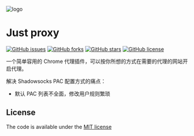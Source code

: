 ![logo](https://raw.githubusercontent.com/gh-0/just-proxy/master/public/emoticon.png)

# Just proxy

[![GitHub issues](https://img.shields.io/github/issues/gh-0/just-proxy.svg)](https://github.com/gh-0/just-proxy/issues)
[![GitHub forks](https://img.shields.io/github/forks/gh-0/just-proxy.svg)](https://github.com/gh-0/just-proxy/network)
[![GitHub stars](https://img.shields.io/github/stars/gh-0/just-proxy.svg)](https://github.com/gh-0/just-proxy/stargazers)
[![GitHub license](https://img.shields.io/github/license/gh-0/just-proxy.svg)](https://github.com/gh-0/just-proxy)

一个简单容用的 Chrome 代理插件，可以按你所想的方式在需要的代理的网站开启代理。

解决 Shadowsocks PAC 配置方式的痛点：

- 默认 PAC 列表不全面，修改用户规则繁琐

## License

The code is available under the [MIT license](https://github.com/gh-0/just-proxy/blob/master/LICENSE)
